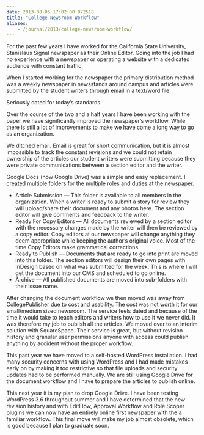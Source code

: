 ```yaml
---
date: 2013-08-05 17:02:00.072518
title: "College Newsroom Workflow"
aliases:
    - /journal/2013/college-newsroom-workflow/
---
```


For the past few years I have worked for the California State University, Stanislaus Signal newspaper as their Online Editor. Going into the job I had no experience with a newspaper or operating a website with a dedicated audience with constant traffic.

<!--more-->

When I started working for the newspaper the primary distribution method was a weekly newspaper in newsstands around campus and articles were submitted by the student writers through email in a text/word file.

Seriously dated for today’s standards.

Over the course of the two and a half years I have been working with the paper we have significantly improved the newspaper’s workflow. While there is still a lot of improvements to make we have come a long way to go as an organization.

We ditched email. Email is great for short communication, but it is almost impossible to track the constant revisions and we could not retain ownership of the articles our student writers were submitting because they were private communications between a section editor and the writer.

Google Docs (now Google Drive) was a simple and easy replacement. I created multiple folders for the multiple roles and duties at the newspaper.

* Article Submission — This folder is available to all members in the organization. When a writer is ready to submit a story for review they will upload/share their document and any photos here. The section editor will give comments and feedback to the writer.
* Ready For Copy Editors — All documents reviewed by a section editor with the necessary changes made by the writer will then be reviewed by a copy editor. Copy editors at our newspaper will change anything they deem appropriate while keeping the author’s original voice. Most of the time Copy Editors make grammatical corrections.
* Ready to Publish — Documents that are ready to go into print are moved into this folder. The section editors will design their own pages with InDesign based on what was submitted for the week. This is where I will get the document into our CMS and scheduled to go online.
* Archive — All published documents are moved into sub-folders with their issue name.

After changing the document workflow we then moved was away from CollegePublisher due to cost and usability. The cost was not worth it for our small/medium sized newsroom. The service feels dated and because of the time it would take to teach editors and writers how to use it we never did. It was therefore my job to publish all the articles. We moved over to an interim solution with SquareSpace. Their service is great, but without revision history and granular user permissions anyone with access could publish anything by accident without the proper workflow.

This past year we have moved to a self-hosted WordPress installation. I had many security concerns with using WordPress and I had made mistakes early on by making it too restrictive so that file uploads and security updates had to be performed manually. We are still using Google Drive for the document workflow and I have to prepare the articles to publish online.

This next year it is my plan to drop Google Drive. I have been testing WordPress 3.6 throughout summer and I have determined that the new revision history and with EditFlow, Approval Workflow and Role Scoper plugins we can now have an entirely online first newspaper with the a familiar workflow. This final move will make my job almost obsolete, which is good because I plan to graduate soon.
